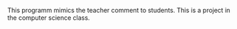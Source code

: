 This programm mimics the teacher comment to students. This is a project in the computer science class.
